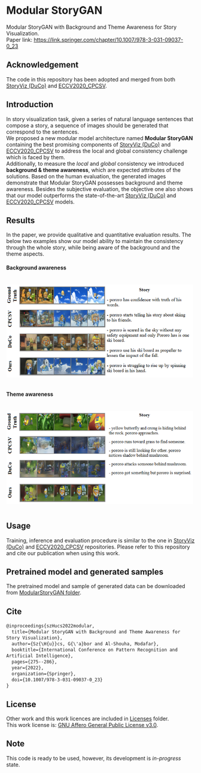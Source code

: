 # Modular StoryGAN
Modular StoryGAN with Background and Theme Awareness for Story Visualization. <br>
Paper link: https://link.springer.com/chapter/10.1007/978-3-031-09037-0_23

## Acknowledgement
The code in this repository has been adopted and merged from both  [StoryViz (DuCo)](https://github.com/adymaharana/StoryViz) and [ECCV2020_CPCSV](https://github.com/yunzhusong/ECCV2020_CPCSV).

## Introduction
In story visualization task, given a series of natural language sentences that compose a story, a sequence of images should be generated that correspond to the sentences. <br>
We proposed a new modular model architecture named **Modular StoryGAN** containing the best promising components of [StoryViz (DuCo)](https://github.com/adymaharana/StoryViz) and [ECCV2020_CPCSV](https://github.com/yunzhusong/ECCV2020_CPCSV) to address the local and global consistency challenge which is faced by them. <br>
Additionally, to measure the *local* and *global* consistency we introduced **background & theme awareness**, which are expected attributes of the solutions.
Based on the human evaluation, the generated images demonstrate that Modular StoryGAN possesses background and theme awareness. Besides the subjective evaluation, the objective one also shows that our model outperforms the state-of-the-art [StoryViz (DuCo)](https://github.com/adymaharana/StoryViz) and [ECCV2020_CPCSV](https://github.com/yunzhusong/ECCV2020_CPCSV) models.

## Results
In the paper, we provide qualitative and quantitative evaluation results. The below two examples show our model ability to maintain the consistency through the whole story, while being aware of the background and the theme aspects.
#### Background awareness
<br><img src="./images/BG_awareness.png" width=500 align="center" title="Experiments Groups"/><br><br>
#### Theme awareness
<br><img src="./images/Theme_awareness.png" width=500 align="center" title="Experiments Groups"/><br><br>

## Usage
Training, inference and evaluation procedure is similar to the one in [StoryViz (DuCo)](https://github.com/adymaharana/StoryViz) and [ECCV2020_CPCSV](https://github.com/yunzhusong/ECCV2020_CPCSV) repositories.
Please refer to this repository and cite our publication when using this work.

## Pretrained model and generated samples
The pretrained model and sample of generated data can be downloaded from [ModularStoryGAN folder](https://bmeedu-my.sharepoint.com/:f:/g/personal/alshouha_edu_bme_hu/EkkRkgqDfHtDjNWwjDnRuXkB3Pi3A_uXX8f05YhgqJyn3A?e=Ri0faC).

## Cite
```
@inproceedings{szHucs2022modular,
  title={Modular StoryGAN with Background and Theme Awareness for Story Visualization},
  author={Sz{\H{u}}cs, G{\'a}bor and Al-Shouha, Modafar},
  booktitle={International Conference on Pattern Recognition and Artificial Intelligence},
  pages={275--286},
  year={2022},
  organization={Springer},
  doi={10.1007/978-3-031-09037-0_23}
}
```

## License
Other work and this work licences are included in <a href="./Licenses/">Licenses</a> folder. <br>
This work license is: <a href="./Licenses/LICENSE">GNU Affero General Public License v3.0</a>.

## Note
This code is ready to be used, however, its development is *in-progress* state.
